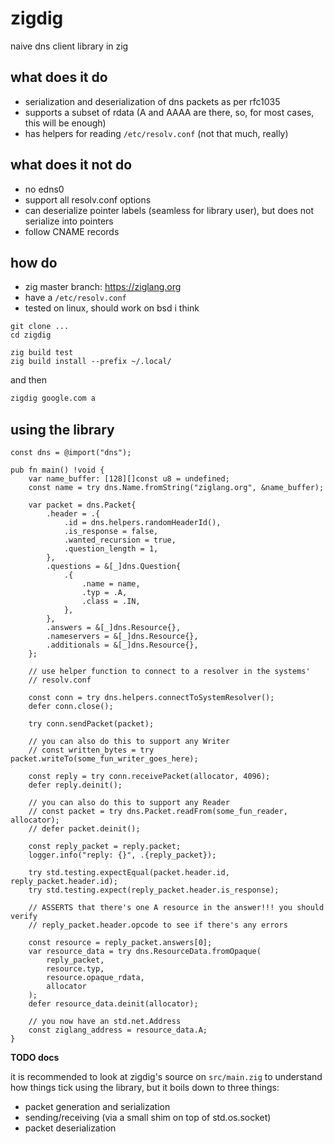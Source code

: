 # zigdig

naive dns client library in zig

## what does it do
 - serialization and deserialization of dns packets as per rfc1035
 - supports a subset of rdata (A and AAAA are there, so, for most cases, this
 will be enough)
 - has helpers for reading `/etc/resolv.conf` (not that much, really)

## what does it not do
 - no edns0
 - support all resolv.conf options
 - can deserialize pointer labels (seamless for library user), but does not
    serialize into pointers
 - follow CNAME records

## how do

 - zig master branch: https://ziglang.org
 - have a `/etc/resolv.conf`
 - tested on linux, should work on bsd i think

```
git clone ...
cd zigdig

zig build test
zig build install --prefix ~/.local/
```

and then

```bash
zigdig google.com a
```

## using the library

```zig
const dns = @import("dns");

pub fn main() !void {
    var name_buffer: [128][]const u8 = undefined;
    const name = try dns.Name.fromString("ziglang.org", &name_buffer);

    var packet = dns.Packet{
        .header = .{
            .id = dns.helpers.randomHeaderId(),
            .is_response = false,
            .wanted_recursion = true,
            .question_length = 1,
        },
        .questions = &[_]dns.Question{
            .{
                .name = name,
                .typ = .A,
                .class = .IN,
            },
        },
        .answers = &[_]dns.Resource{},
        .nameservers = &[_]dns.Resource{},
        .additionals = &[_]dns.Resource{},
    };

    // use helper function to connect to a resolver in the systems'
    // resolv.conf

    const conn = try dns.helpers.connectToSystemResolver();
    defer conn.close();

    try conn.sendPacket(packet);

    // you can also do this to support any Writer
    // const written_bytes = try packet.writeTo(some_fun_writer_goes_here);

    const reply = try conn.receivePacket(allocator, 4096);
    defer reply.deinit();

    // you can also do this to support any Reader
    // const packet = try dns.Packet.readFrom(some_fun_reader, allocator);
    // defer packet.deinit();

    const reply_packet = reply.packet;
    logger.info("reply: {}", .{reply_packet});

    try std.testing.expectEqual(packet.header.id, reply_packet.header.id);
    try std.testing.expect(reply_packet.header.is_response);

    // ASSERTS that there's one A resource in the answer!!! you should verify
    // reply_packet.header.opcode to see if there's any errors

    const resource = reply_packet.answers[0];
    var resource_data = try dns.ResourceData.fromOpaque(
        reply_packet,
        resource.typ,
        resource.opaque_rdata,
        allocator
    );
    defer resource_data.deinit(allocator);

    // you now have an std.net.Address
    const ziglang_address = resource_data.A;
}

```

**TODO docs**

it is recommended to look at zigdig's source on `src/main.zig` to understand
how things tick using the library, but it boils down to three things:
 - packet generation and serialization
 - sending/receiving (via a small shim on top of std.os.socket)
 - packet deserialization
